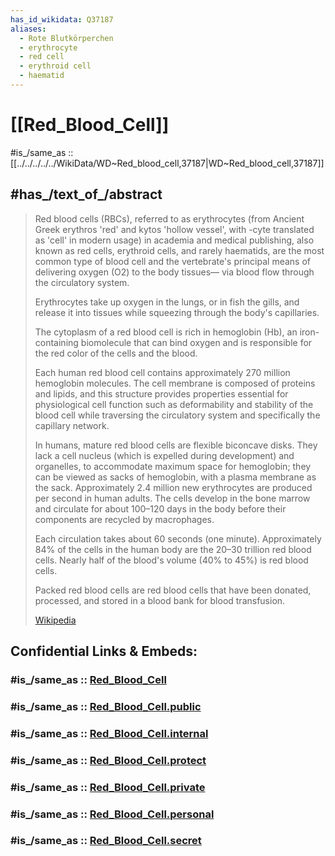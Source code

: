 ```yaml
---
has_id_wikidata: Q37187
aliases:
  - Rote Blutkörperchen
  - erythrocyte
  - red cell
  - erythroid cell
  - haematid
---
```


# [[Red_Blood_Cell]] 

#is_/same_as :: [[../../../../../WikiData/WD~Red_blood_cell,37187|WD~Red_blood_cell,37187]] 

## #has_/text_of_/abstract 

> Red blood cells (RBCs), referred to as erythrocytes (from Ancient Greek  erythros 'red' and  kytos 'hollow vessel', 
> with -cyte translated as 'cell' in modern usage) in academia and medical publishing, 
> also known as red cells, erythroid cells, and rarely haematids, 
> are the most common type of blood cell 
> and the vertebrate's principal means of delivering oxygen (O2) to the body tissues—
> via blood flow through the circulatory system. 
> 
> Erythrocytes take up oxygen in the lungs, or in fish the gills, 
> and release it into tissues while squeezing through the body's capillaries.
>
> The cytoplasm of a red blood cell is rich in hemoglobin (Hb), 
> an iron-containing biomolecule that can bind oxygen 
> and is responsible for the red color of the cells and the blood. 
> 
> Each human red blood cell contains approximately 270 million hemoglobin molecules. 
> The cell membrane is composed of proteins and lipids, 
> and this structure provides properties essential for physiological cell function 
> such as deformability and stability of the blood cell while traversing the circulatory system 
> and specifically the capillary network.
>
> In humans, mature red blood cells are flexible biconcave disks. 
> They lack a cell nucleus (which is expelled during development) and organelles, 
> to accommodate maximum space for hemoglobin; 
> they can be viewed as sacks of hemoglobin, with a plasma membrane as the sack. 
> Approximately 2.4 million new erythrocytes are produced per second in human adults. 
> The cells develop in the bone marrow and circulate for about 100–120 days in the body 
> before their components are recycled by macrophages.  
> 
> Each circulation takes about 60 seconds (one minute). 
> Approximately 84% of the cells in the human body are the 20–30 trillion red blood cells. 
> Nearly half of the blood's volume (40% to 45%) is red blood cells.
>
> Packed red blood cells are red blood cells that 
> have been donated, processed, and stored in a blood bank for blood transfusion.
>
> [Wikipedia](https://en.wikipedia.org/wiki/Red%20blood%20cell) 


## Confidential Links & Embeds: 

### #is_/same_as :: [Red_Blood_Cell](/_Standards/bio/Medicine/Anatomy/Circulatory_System/Red_Blood_Cell.md) 

### #is_/same_as :: [Red_Blood_Cell.public](/_public/bio/Medicine/Anatomy/Circulatory_System/Red_Blood_Cell.public.md) 

### #is_/same_as :: [Red_Blood_Cell.internal](/_internal/bio/Medicine/Anatomy/Circulatory_System/Red_Blood_Cell.internal.md) 

### #is_/same_as :: [Red_Blood_Cell.protect](/_protect/bio/Medicine/Anatomy/Circulatory_System/Red_Blood_Cell.protect.md) 

### #is_/same_as :: [Red_Blood_Cell.private](/_private/bio/Medicine/Anatomy/Circulatory_System/Red_Blood_Cell.private.md) 

### #is_/same_as :: [Red_Blood_Cell.personal](/_personal/bio/Medicine/Anatomy/Circulatory_System/Red_Blood_Cell.personal.md) 

### #is_/same_as :: [Red_Blood_Cell.secret](/_secret/bio/Medicine/Anatomy/Circulatory_System/Red_Blood_Cell.secret.md)

